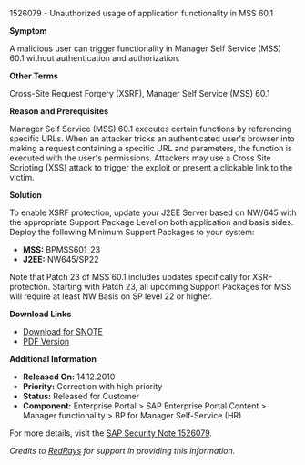 1526079 - Unauthorized usage of application functionality in MSS 60.1

**Symptom**

A malicious user can trigger functionality in Manager Self Service (MSS) 60.1 without authentication and authorization.

**Other Terms**

Cross-Site Request Forgery (XSRF), Manager Self Service (MSS) 60.1

**Reason and Prerequisites**

Manager Self Service (MSS) 60.1 executes certain functions by referencing specific URLs. When an attacker tricks an authenticated user's browser into making a request containing a specific URL and parameters, the function is executed with the user's permissions. Attackers may use a Cross Site Scripting (XSS) attack to trigger the exploit or present a clickable link to the victim.

**Solution**

To enable XSRF protection, update your J2EE Server based on NW/645 with the appropriate Support Package Level on both application and basis sides. Deploy the following Minimum Support Packages to your system:

- **MSS:** BPMSS601_23
- **J2EE:** NW645/SP22

Note that Patch 23 of MSS 60.1 includes updates specifically for XSRF protection. Starting with Patch 23, all upcoming Support Packages for MSS will require at least NW Basis on SP level 22 or higher.

**Download Links**

- [Download for SNOTE](https://notesdownloads.sap.com/note/0040000017125472017)
- [PDF Version](https://userapps.support.sap.com/sap/support/sfm/notes/print/0001526079?language=en-US&token=FCC280CBFAF50F30762E5338A4F725C0)

**Additional Information**

- **Released On:** 14.12.2010
- **Priority:** Correction with high priority
- **Status:** Released for Customer
- **Component:** Enterprise Portal > SAP Enterprise Portal Content > Manager functionality > BP for Manager Self-Service (HR)

For more details, visit the [SAP Security Note 1526079](https://me.sap.com/notes/0001526079).

*Credits to [RedRays](https://redrays.io) for support in providing this information.*